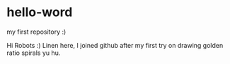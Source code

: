 # hello-word
my first repository :)

Hi Robots :)
Linen here, I joined github after my first try on drawing golden ratio spirals yu hu.
